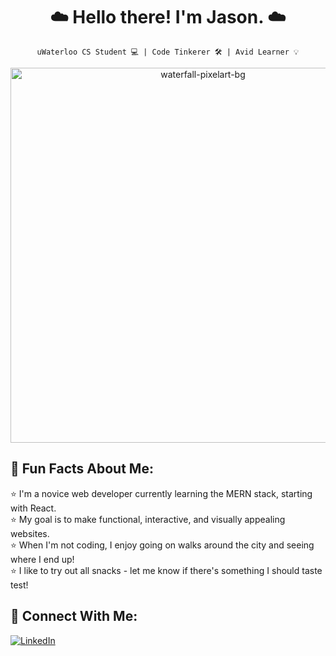 <h1 align="center"> ☁️ Hello there! I'm Jason. ☁️ </h1>
 
<div align="center">
 
`uWaterloo CS Student 💻 | Code Tinkerer 🛠 | Avid Learner 💡`

<img src="https://user-images.githubusercontent.com/81478886/211448155-a8c4c20a-e50c-4125-9d46-82bdc8d6fd9a.jpg"
     alt="waterfall-pixelart-bg"
     width="600px"/>

<h2 align="left"> <b> 🤖 Fun Facts About Me:</b> </h2>

<p align="left">
⭐️ I'm a novice web developer currently learning the MERN stack, starting with React. <br>
⭐️ My goal is to make functional, interactive, and visually appealing websites. <br>
⭐️ When I'm not coding, I enjoy going on walks around the city and seeing where I end up! <br>
⭐️ I like to try out all snacks - let me know if there's something I should taste test! <br>
 </p>

<h2 align="left"> <b> 💬 Connect With Me:</b> </h2>
 
<p align="left">
  <a href="https://www.linkedin.com/in/jasonpann/">
    <img alt="LinkedIn" title="Add Me on LinkedIn!" src="https://custom-icon-badges.demolab.com/?logo=linked-in&logoColor=white&style=for-the-badge&labelColor=CE4630"/></a>
</p>
